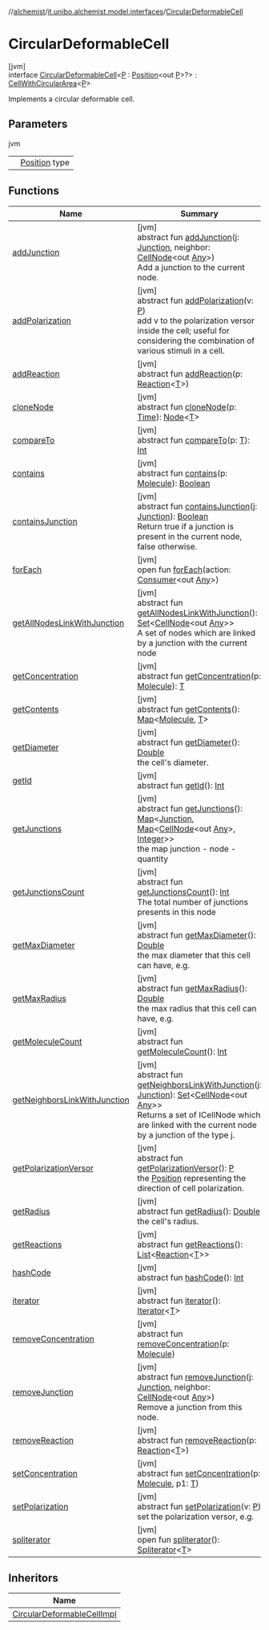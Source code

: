 //[alchemist](../../../index.md)/[it.unibo.alchemist.model.interfaces](../index.md)/[CircularDeformableCell](index.md)

# CircularDeformableCell

[jvm]\
interface [CircularDeformableCell](index.md)<[P](index.md) : [Position](../-position/index.md)<out [P](../../it.unibo.alchemist.model.implementations.layers/-biomol-gradient-layer/index.md)>?> : [CellWithCircularArea](../-cell-with-circular-area/index.md)<[P](../../it.unibo.alchemist.model.implementations.layers/-biomol-gradient-layer/index.md)> 

Implements a circular deformable cell.

## Parameters

jvm

| | |
|---|---|
| <P> | [Position](../-position/index.md) type |

## Functions

| Name | Summary |
|---|---|
| [addJunction](../-cell-node/add-junction.md) | [jvm]<br>abstract fun [addJunction](../-cell-node/add-junction.md)(j: [Junction](../../it.unibo.alchemist.model.implementations.molecules/-junction/index.md), neighbor: [CellNode](../-cell-node/index.md)<out [Any](https://kotlinlang.org/api/latest/jvm/stdlib/kotlin/-any/index.html)>)<br>Add a junction to the current node. |
| [addPolarization](../-cell-node/add-polarization.md) | [jvm]<br>abstract fun [addPolarization](../-cell-node/add-polarization.md)(v: [P](../../it.unibo.alchemist.model.implementations.layers/-biomol-gradient-layer/index.md))<br>add v to the polarization versor inside the cell; useful for considering the combination of various stimuli in a cell. |
| [addReaction](../-node/add-reaction.md) | [jvm]<br>abstract fun [addReaction](../-node/add-reaction.md)(p: [Reaction](../-reaction/index.md)<[T](../../it.unibo.alchemist.model.implementations.nodes/-abstract-node/index.md)>) |
| [cloneNode](../-node/clone-node.md) | [jvm]<br>abstract fun [cloneNode](../-node/clone-node.md)(p: [Time](../-time/index.md)): [Node](../-node/index.md)<[T](../../it.unibo.alchemist.model.implementations.nodes/-abstract-node/index.md)> |
| [compareTo](../-g-p-s-point/index.md#-1554281679%2FFunctions%2F-267951372) | [jvm]<br>abstract fun [compareTo](../-g-p-s-point/index.md#-1554281679%2FFunctions%2F-267951372)(p: [T](../../it.unibo.alchemist.model.implementations.nodes/-abstract-node/index.md)): [Int](https://kotlinlang.org/api/latest/jvm/stdlib/kotlin/-int/index.html) |
| [contains](../-node/contains.md) | [jvm]<br>abstract fun [contains](../-node/contains.md)(p: [Molecule](../-molecule/index.md)): [Boolean](https://kotlinlang.org/api/latest/jvm/stdlib/kotlin/-boolean/index.html) |
| [containsJunction](../-cell-node/contains-junction.md) | [jvm]<br>abstract fun [containsJunction](../-cell-node/contains-junction.md)(j: [Junction](../../it.unibo.alchemist.model.implementations.molecules/-junction/index.md)): [Boolean](https://kotlinlang.org/api/latest/jvm/stdlib/kotlin/-boolean/index.html)<br>Return true if a junction is present in the current node, false otherwise. |
| [forEach](../../it.unibo.alchemist.expressions.implementations/-list-tree-node/index.md#-655675525%2FFunctions%2F-267951372) | [jvm]<br>open fun [forEach](../../it.unibo.alchemist.expressions.implementations/-list-tree-node/index.md#-655675525%2FFunctions%2F-267951372)(action: [Consumer](https://docs.oracle.com/javase/8/docs/api/java/util/function/Consumer.html)<out [Any](https://kotlinlang.org/api/latest/jvm/stdlib/kotlin/-any/index.html)>) |
| [getAllNodesLinkWithJunction](../-cell-node/get-all-nodes-link-with-junction.md) | [jvm]<br>abstract fun [getAllNodesLinkWithJunction](../-cell-node/get-all-nodes-link-with-junction.md)(): [Set](https://docs.oracle.com/javase/8/docs/api/java/util/Set.html)<[CellNode](../-cell-node/index.md)<out [Any](https://kotlinlang.org/api/latest/jvm/stdlib/kotlin/-any/index.html)>><br>A set of nodes which are linked by a junction with the current node |
| [getConcentration](../-node/get-concentration.md) | [jvm]<br>abstract fun [getConcentration](../-node/get-concentration.md)(p: [Molecule](../-molecule/index.md)): [T](../../it.unibo.alchemist.model.implementations.nodes/-abstract-node/index.md) |
| [getContents](../-node/get-contents.md) | [jvm]<br>abstract fun [getContents](../-node/get-contents.md)(): [Map](https://docs.oracle.com/javase/8/docs/api/java/util/Map.html)<[Molecule](../-molecule/index.md), [T](../../it.unibo.alchemist.model.implementations.nodes/-abstract-node/index.md)> |
| [getDiameter](../-cell-with-circular-area/get-diameter.md) | [jvm]<br>abstract fun [getDiameter](../-cell-with-circular-area/get-diameter.md)(): [Double](https://kotlinlang.org/api/latest/jvm/stdlib/kotlin/-double/index.html)<br>the cell's diameter. |
| [getId](../-node/get-id.md) | [jvm]<br>abstract fun [getId](../-node/get-id.md)(): [Int](https://kotlinlang.org/api/latest/jvm/stdlib/kotlin/-int/index.html) |
| [getJunctions](../-cell-node/get-junctions.md) | [jvm]<br>abstract fun [getJunctions](../-cell-node/get-junctions.md)(): [Map](https://docs.oracle.com/javase/8/docs/api/java/util/Map.html)<[Junction](../../it.unibo.alchemist.model.implementations.molecules/-junction/index.md), [Map](https://docs.oracle.com/javase/8/docs/api/java/util/Map.html)<[CellNode](../-cell-node/index.md)<out [Any](https://kotlinlang.org/api/latest/jvm/stdlib/kotlin/-any/index.html)>, [Integer](https://docs.oracle.com/javase/8/docs/api/java/lang/Integer.html)>><br>the map junction - node - quantity |
| [getJunctionsCount](../-cell-node/get-junctions-count.md) | [jvm]<br>abstract fun [getJunctionsCount](../-cell-node/get-junctions-count.md)(): [Int](https://kotlinlang.org/api/latest/jvm/stdlib/kotlin/-int/index.html)<br>The total number of junctions presents in this node |
| [getMaxDiameter](get-max-diameter.md) | [jvm]<br>abstract fun [getMaxDiameter](get-max-diameter.md)(): [Double](https://kotlinlang.org/api/latest/jvm/stdlib/kotlin/-double/index.html)<br>the max diameter that this cell can have, e.g. |
| [getMaxRadius](get-max-radius.md) | [jvm]<br>abstract fun [getMaxRadius](get-max-radius.md)(): [Double](https://kotlinlang.org/api/latest/jvm/stdlib/kotlin/-double/index.html)<br>the max radius that this cell can have, e.g. |
| [getMoleculeCount](../-node/get-molecule-count.md) | [jvm]<br>abstract fun [getMoleculeCount](../-node/get-molecule-count.md)(): [Int](https://kotlinlang.org/api/latest/jvm/stdlib/kotlin/-int/index.html) |
| [getNeighborsLinkWithJunction](../-cell-node/get-neighbors-link-with-junction.md) | [jvm]<br>abstract fun [getNeighborsLinkWithJunction](../-cell-node/get-neighbors-link-with-junction.md)(j: [Junction](../../it.unibo.alchemist.model.implementations.molecules/-junction/index.md)): [Set](https://docs.oracle.com/javase/8/docs/api/java/util/Set.html)<[CellNode](../-cell-node/index.md)<out [Any](https://kotlinlang.org/api/latest/jvm/stdlib/kotlin/-any/index.html)>><br>Returns a set of ICellNode which are linked with the current node by a junction of the type j. |
| [getPolarizationVersor](../-cell-node/get-polarization-versor.md) | [jvm]<br>abstract fun [getPolarizationVersor](../-cell-node/get-polarization-versor.md)(): [P](../../it.unibo.alchemist.model.implementations.layers/-biomol-gradient-layer/index.md)<br>the [Position](../-position/index.md) representing the direction of cell polarization. |
| [getRadius](../-cell-with-circular-area/get-radius.md) | [jvm]<br>abstract fun [getRadius](../-cell-with-circular-area/get-radius.md)(): [Double](https://kotlinlang.org/api/latest/jvm/stdlib/kotlin/-double/index.html)<br>the cell's radius. |
| [getReactions](../-node/get-reactions.md) | [jvm]<br>abstract fun [getReactions](../-node/get-reactions.md)(): [List](https://docs.oracle.com/javase/8/docs/api/java/util/List.html)<[Reaction](../-reaction/index.md)<[T](../../it.unibo.alchemist.model.implementations.nodes/-abstract-node/index.md)>> |
| [hashCode](../-node/hash-code.md) | [jvm]<br>abstract fun [hashCode](../-node/hash-code.md)(): [Int](https://kotlinlang.org/api/latest/jvm/stdlib/kotlin/-int/index.html) |
| [iterator](../../it.unibo.alchemist.loader.variables/-arbitrary-variable/index.md#-1606146105%2FFunctions%2F-267951372) | [jvm]<br>abstract fun [iterator](../../it.unibo.alchemist.loader.variables/-arbitrary-variable/index.md#-1606146105%2FFunctions%2F-267951372)(): [Iterator](https://docs.oracle.com/javase/8/docs/api/java/util/Iterator.html)<[T](../../it.unibo.alchemist.model.implementations.nodes/-abstract-node/index.md)> |
| [removeConcentration](../-node/remove-concentration.md) | [jvm]<br>abstract fun [removeConcentration](../-node/remove-concentration.md)(p: [Molecule](../-molecule/index.md)) |
| [removeJunction](../-cell-node/remove-junction.md) | [jvm]<br>abstract fun [removeJunction](../-cell-node/remove-junction.md)(j: [Junction](../../it.unibo.alchemist.model.implementations.molecules/-junction/index.md), neighbor: [CellNode](../-cell-node/index.md)<out [Any](https://kotlinlang.org/api/latest/jvm/stdlib/kotlin/-any/index.html)>)<br>Remove a junction from this node. |
| [removeReaction](../-node/remove-reaction.md) | [jvm]<br>abstract fun [removeReaction](../-node/remove-reaction.md)(p: [Reaction](../-reaction/index.md)<[T](../../it.unibo.alchemist.model.implementations.nodes/-abstract-node/index.md)>) |
| [setConcentration](../-node/set-concentration.md) | [jvm]<br>abstract fun [setConcentration](../-node/set-concentration.md)(p: [Molecule](../-molecule/index.md), p1: [T](../../it.unibo.alchemist.model.implementations.nodes/-abstract-node/index.md)) |
| [setPolarization](../-cell-node/set-polarization.md) | [jvm]<br>abstract fun [setPolarization](../-cell-node/set-polarization.md)(v: [P](../../it.unibo.alchemist.model.implementations.layers/-biomol-gradient-layer/index.md))<br>set the polarization versor, e.g. |
| [spliterator](../../it.unibo.alchemist.expressions.implementations/-list-tree-node/index.md#-677603448%2FFunctions%2F-267951372) | [jvm]<br>open fun [spliterator](../../it.unibo.alchemist.expressions.implementations/-list-tree-node/index.md#-677603448%2FFunctions%2F-267951372)(): [Spliterator](https://docs.oracle.com/javase/8/docs/api/java/util/Spliterator.html)<[T](../../it.unibo.alchemist.model.implementations.nodes/-abstract-node/index.md)> |

## Inheritors

| Name |
|---|
| [CircularDeformableCellImpl](../../it.unibo.alchemist.model.implementations.nodes/-circular-deformable-cell-impl/index.md) |
